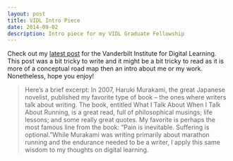 ```yaml
---
layout: post
title: VIDL Intro Piece
date: 2014-09-02
description: Intro piece for my VIDL Graduate Fellowship
---
```

Check out my [latest post](https://my.vanderbilt.edu/vidl/2014/09/zoe-leblanc-vidl-graduate-fellow-introductory-post) for the Vanderbilt Institute for Digital Learning. This post was a bit tricky to write and it might be a bit tricky to read as it is more of a conceptual road map then an intro about me or my work. Nonetheless, hope you enjoy!

> Here’s a brief excerpt:
In 2007, Haruki Murakami, the great Japanese novelist, published my favorite type of book – the ones where writers talk about writing. The book, entitled What I Talk About When I Talk About Running, is a great read, full of philosophical musings; life lessons; and some really great quotes. My favorite is perhaps the most famous line from the book: “Pain is inevitable. Suffering is optional.”While Murakami was writing primarily about marathon running and the endurance needed to be a writer, I apply this same wisdom to my thoughts on digital learning.
